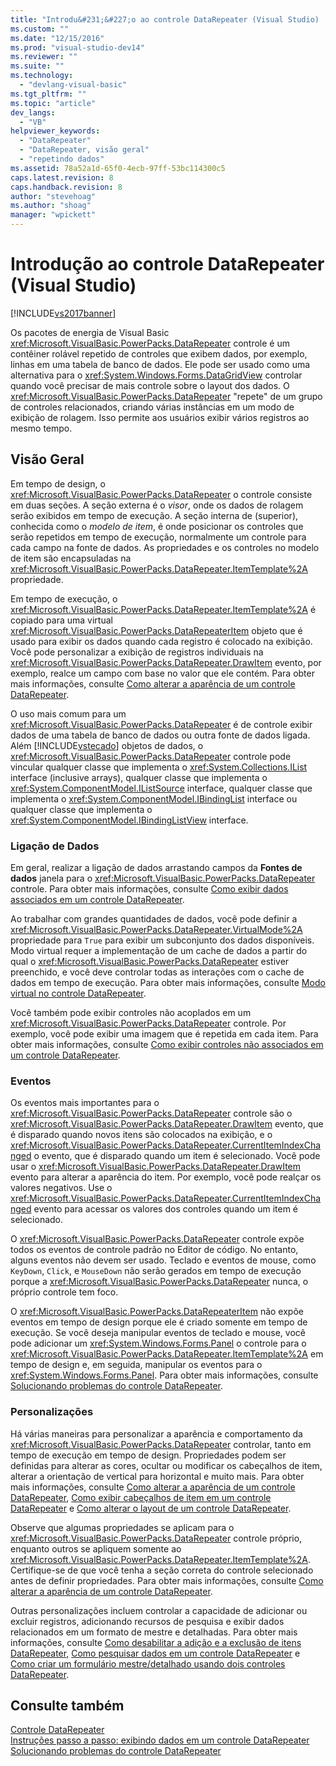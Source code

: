 ```yaml
---
title: "Introdu&#231;&#227;o ao controle DataRepeater (Visual Studio) | Microsoft Docs"
ms.custom: ""
ms.date: "12/15/2016"
ms.prod: "visual-studio-dev14"
ms.reviewer: ""
ms.suite: ""
ms.technology: 
  - "devlang-visual-basic"
ms.tgt_pltfrm: ""
ms.topic: "article"
dev_langs: 
  - "VB"
helpviewer_keywords: 
  - "DataRepeater"
  - "DataRepeater, visão geral"
  - "repetindo dados"
ms.assetid: 78a52a1d-65f0-4ecb-97ff-53bc114300c5
caps.latest.revision: 8
caps.handback.revision: 8
author: "stevehoag"
ms.author: "shoag"
manager: "wpickett"
---
```

# Introdu&#231;&#227;o ao controle DataRepeater (Visual Studio)
[!INCLUDE[vs2017banner](../../../csharp/includes/vs2017banner.md)]

Os pacotes de energia de Visual Basic <xref:Microsoft.VisualBasic.PowerPacks.DataRepeater> controle é um contêiner rolável repetido de controles que exibem dados, por exemplo, linhas em uma tabela de banco de dados.  Ele pode ser usado como uma alternativa para o <xref:System.Windows.Forms.DataGridView> controlar quando você precisar de mais controle sobre o layout dos dados.  O <xref:Microsoft.VisualBasic.PowerPacks.DataRepeater> "repete" de um grupo de controles relacionados, criando várias instâncias em um modo de exibição de rolagem.  Isso permite aos usuários exibir vários registros ao mesmo tempo.  
  
## Visão Geral  
 Em tempo de design, o <xref:Microsoft.VisualBasic.PowerPacks.DataRepeater> o controle consiste em duas seções.  A seção externa é o  *visor*, onde os dados de rolagem serão exibidos em tempo de execução.  A seção interna de \(superior\), conhecida como o  *modelo de item*, é onde posicionar os controles que serão repetidos em tempo de execução, normalmente um controle para cada campo na fonte de dados.  As propriedades e os controles no modelo de item são encapsuladas na <xref:Microsoft.VisualBasic.PowerPacks.DataRepeater.ItemTemplate%2A> propriedade.  
  
 Em tempo de execução, o <xref:Microsoft.VisualBasic.PowerPacks.DataRepeater.ItemTemplate%2A> é copiado para uma virtual <xref:Microsoft.VisualBasic.PowerPacks.DataRepeaterItem> objeto que é usado para exibir os dados quando cada registro é colocado na exibição.  Você pode personalizar a exibição de registros individuais na <xref:Microsoft.VisualBasic.PowerPacks.DataRepeater.DrawItem> evento, por exemplo, realce um campo com base no valor que ele contém.  Para obter mais informações, consulte [Como alterar a aparência de um controle DataRepeater](../../../visual-basic/developing-apps/windows-forms/how-to-change-the-appearance-of-a-datarepeater-control-visual-studio.md).  
  
 O uso mais comum para um <xref:Microsoft.VisualBasic.PowerPacks.DataRepeater> é de controle exibir dados de uma tabela de banco de dados ou outra fonte de dados ligada.  Além [!INCLUDE[vstecado](../../../csharp/programming-guide/concepts/linq/includes/vstecado_md.md)] objetos de dados, o <xref:Microsoft.VisualBasic.PowerPacks.DataRepeater> controle pode vincular qualquer classe que implementa o <xref:System.Collections.IList> interface \(inclusive arrays\), qualquer classe que implementa o <xref:System.ComponentModel.IListSource> interface, qualquer classe que implementa o <xref:System.ComponentModel.IBindingList> interface ou qualquer classe que implementa o <xref:System.ComponentModel.IBindingListView> interface.  
  
### Ligação de Dados  
 Em geral, realizar a ligação de dados arrastando campos da  **Fontes de dados** janela para o <xref:Microsoft.VisualBasic.PowerPacks.DataRepeater> controle.  Para obter mais informações, consulte [Como exibir dados associados em um controle DataRepeater](../../../visual-basic/developing-apps/windows-forms/how-to-display-bound-data-in-a-datarepeater-control-visual-studio.md).  
  
 Ao trabalhar com grandes quantidades de dados, você pode definir a <xref:Microsoft.VisualBasic.PowerPacks.DataRepeater.VirtualMode%2A> propriedade para `True` para exibir um subconjunto dos dados disponíveis.  Modo virtual requer a implementação de um cache de dados a partir do qual o <xref:Microsoft.VisualBasic.PowerPacks.DataRepeater> estiver preenchido, e você deve controlar todas as interações com o cache de dados em tempo de execução.  Para obter mais informações, consulte [Modo virtual no controle DataRepeater](../../../visual-basic/developing-apps/windows-forms/virtual-mode-in-the-datarepeater-control-visual-studio.md).  
  
 Você também pode exibir controles não acoplados em um <xref:Microsoft.VisualBasic.PowerPacks.DataRepeater> controle.  Por exemplo, você pode exibir uma imagem que é repetida em cada item.  Para obter mais informações, consulte [Como exibir controles não associados em um controle DataRepeater](../../../visual-basic/developing-apps/windows-forms/how-to-display-unbound-controls-in-a-datarepeater-control-visual-studio.md).  
  
### Eventos  
 Os eventos mais importantes para o <xref:Microsoft.VisualBasic.PowerPacks.DataRepeater> controle são o <xref:Microsoft.VisualBasic.PowerPacks.DataRepeater.DrawItem> evento, que é disparado quando novos itens são colocados na exibição, e o <xref:Microsoft.VisualBasic.PowerPacks.DataRepeater.CurrentItemIndexChanged> o evento, que é disparado quando um item é selecionado.  Você pode usar o <xref:Microsoft.VisualBasic.PowerPacks.DataRepeater.DrawItem> evento para alterar a aparência do item.  Por exemplo, você pode realçar os valores negativos.  Use o <xref:Microsoft.VisualBasic.PowerPacks.DataRepeater.CurrentItemIndexChanged> evento para acessar os valores dos controles quando um item é selecionado.  
  
 O <xref:Microsoft.VisualBasic.PowerPacks.DataRepeater> controle expõe todos os eventos de controle padrão no Editor de código.  No entanto, alguns eventos não devem ser usado.  Teclado e eventos de mouse, como `KeyDown`, `Click`, e `MouseDown` não serão gerados em tempo de execução porque a <xref:Microsoft.VisualBasic.PowerPacks.DataRepeater> nunca, o próprio controle tem foco.  
  
 O <xref:Microsoft.VisualBasic.PowerPacks.DataRepeaterItem> não expõe eventos em tempo de design porque ele é criado somente em tempo de execução.  Se você deseja manipular eventos de teclado e mouse, você pode adicionar um <xref:System.Windows.Forms.Panel> o controle para o <xref:Microsoft.VisualBasic.PowerPacks.DataRepeater.ItemTemplate%2A> em tempo de design e, em seguida, manipular os eventos para o <xref:System.Windows.Forms.Panel>.  Para obter mais informações, consulte [Solucionando problemas do controle DataRepeater](../../../visual-basic/developing-apps/windows-forms/troubleshooting-the-datarepeater-control-visual-studio.md).  
  
### Personalizações  
 Há várias maneiras para personalizar a aparência e comportamento da <xref:Microsoft.VisualBasic.PowerPacks.DataRepeater> controlar, tanto em tempo de execução em tempo de design.  Propriedades podem ser definidas para alterar as cores, ocultar ou modificar os cabeçalhos de item, alterar a orientação de vertical para horizontal e muito mais.  Para obter mais informações, consulte [Como alterar a aparência de um controle DataRepeater](../../../visual-basic/developing-apps/windows-forms/how-to-change-the-appearance-of-a-datarepeater-control-visual-studio.md),  [Como exibir cabeçalhos de item em um controle DataRepeater](../../../visual-basic/developing-apps/windows-forms/how-to-display-item-headers-in-a-datarepeater-control-visual-studio.md) e [Como alterar o layout de um controle DataRepeater](../../../visual-basic/developing-apps/windows-forms/how-to-change-the-layout-of-a-datarepeater-control-visual-studio.md).  
  
 Observe que algumas propriedades se aplicam para o <xref:Microsoft.VisualBasic.PowerPacks.DataRepeater> controle próprio, enquanto outros se apliquem somente ao <xref:Microsoft.VisualBasic.PowerPacks.DataRepeater.ItemTemplate%2A>.  Certifique\-se de que você tenha a seção correta do controle selecionado antes de definir propriedades.  Para obter mais informações, consulte [Como alterar a aparência de um controle DataRepeater](../../../visual-basic/developing-apps/windows-forms/how-to-change-the-appearance-of-a-datarepeater-control-visual-studio.md).  
  
 Outras personalizações incluem controlar a capacidade de adicionar ou excluir registros, adicionando recursos de pesquisa e exibir dados relacionados em um formato de mestre e detalhadas.  Para obter mais informações, consulte [Como desabilitar a adição e a exclusão de itens DataRepeater](../../../visual-basic/developing-apps/windows-forms/how-to-disable-adding-and-deleting-datarepeater-items-visual-studio.md),  [Como pesquisar dados em um controle DataRepeater](../../../visual-basic/developing-apps/windows-forms/how-to-search-data-in-a-datarepeater-control-visual-studio.md) e [Como criar um formulário mestre\/detalhado usando dois controles DataRepeater](../../../visual-basic/developing-apps/windows-forms/how-to-create-a-master-detail-form-by-using-two-datarepeater-controls.md).  
  
## Consulte também  
 [Controle DataRepeater](../../../visual-basic/developing-apps/windows-forms/datarepeater-control-visual-studio.md)   
 [Instruções passo a passo: exibindo dados em um controle DataRepeater](../../../visual-basic/developing-apps/windows-forms/walkthrough-displaying-data-in-a-datarepeater-control-visual-studio.md)   
 [Solucionando problemas do controle DataRepeater](../../../visual-basic/developing-apps/windows-forms/troubleshooting-the-datarepeater-control-visual-studio.md)